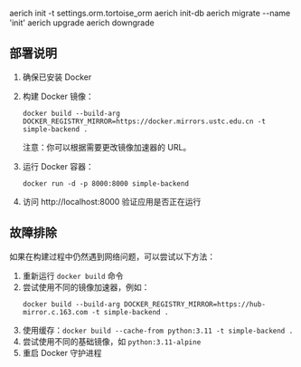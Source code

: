 aerich init -t settings.orm.tortoise_orm 
aerich init-db
aerich migrate --name 'init'
aerich upgrade
aerich downgrade

## 部署说明

1. 确保已安装 Docker

2. 构建 Docker 镜像：
   ```
   docker build --build-arg DOCKER_REGISTRY_MIRROR=https://docker.mirrors.ustc.edu.cn -t simple-backend .
   ```
   注意：你可以根据需要更改镜像加速器的 URL。

3. 运行 Docker 容器：
   ```
   docker run -d -p 8000:8000 simple-backend
   ```

4. 访问 http://localhost:8000 验证应用是否正在运行

## 故障排除

如果在构建过程中仍然遇到网络问题，可以尝试以下方法：

1. 重新运行 `docker build` 命令
2. 尝试使用不同的镜像加速器，例如：
   ```
   docker build --build-arg DOCKER_REGISTRY_MIRROR=https://hub-mirror.c.163.com -t simple-backend .
   ```
3. 使用缓存：`docker build --cache-from python:3.11 -t simple-backend .`
4. 尝试使用不同的基础镜像，如 `python:3.11-alpine`
5. 重启 Docker 守护进程
